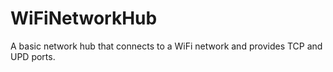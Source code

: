 # WiFiNetworkHub
A basic network hub that connects to a WiFi network and provides TCP and UPD ports.
